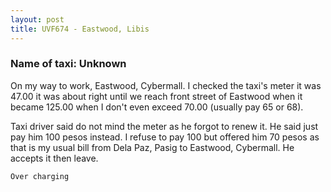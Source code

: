 ```yaml
---
layout: post
title: UVF674 - Eastwood, Libis
---
```


### Name of taxi: Unknown

On my way to work, Eastwood, Cybermall. I checked the taxi's meter it was 47.00 it was about right until we reach front street of Eastwood when it became 125.00 when I don't even exceed 70.00 (usually pay 65 or 68).

Taxi driver said do not mind the meter as he forgot to renew it. He said just pay him 100 pesos instead. I refuse to pay 100 but offered him 70 pesos as that is my usual bill from Dela Paz, Pasig to Eastwood, Cybermall. He accepts it then leave.

```Over charging```
